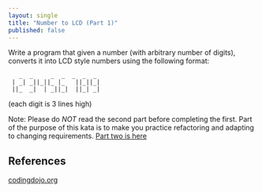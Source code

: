 ```yaml
---
layout: single
title: "Number to LCD (Part 1)"
published: false
---
```


Write a program that given a number (with arbitrary number of digits), converts it into LCD style numbers using the following format:

```
   _  _     _  _  _  _  _
 | _| _||_||_ |_   ||_||_|
 ||_  _|  | _||_|  ||_| _|
```

(each digit is 3 lines high)

Note: Please do *NOT* read the second part before completing the first. Part of the purpose of this kata is to make you  practice refactoring and adapting to changing requirements. [Part two is here](part2.md)



## References

[codingdojo.org](http://codingdojo.org/kata/NumberToLCD/)
